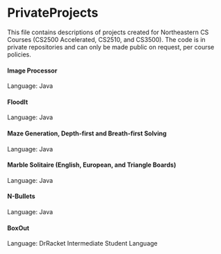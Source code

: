 # PrivateProjects
This file contains descriptions of projects created for Northeastern CS Courses (CS2500 Accelerated, CS2510, and CS3500). 
The code is in private repositories and can only be made public on request, per course policies. 

#### Image Processor 
Language: Java

#### FloodIt
Language: Java

#### Maze Generation, Depth-first and Breath-first Solving
Language: Java

#### Marble Solitaire (English, European, and Triangle Boards)
Language: Java

#### N-Bullets
Language: Java

#### BoxOut
Language: DrRacket Intermediate Student Language

